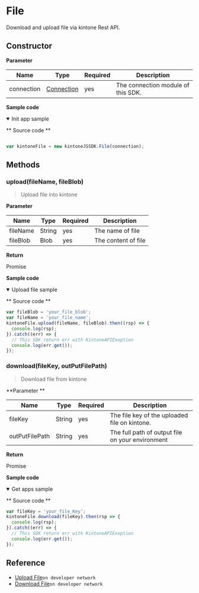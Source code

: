 # File

Download and upload file via kintone Rest API.

## Constructor

**Parameter**

| Name| Type| Required| Description |
| --- | --- | --- | --- |
| connection | [Connection](./connection) | yes | The connection module of this SDK.

**Sample code**

<details class="tab-container" open>
<Summary>Init app sample</Summary>

** Source code **

```javascript

var kintoneFile = new kintoneJSSDK.File(connection);
```

</details>

## Methods

### upload(fileName, fileBlob)

> Upload file into kintone

**Parameter**

| Name| Type| Required| Description |
| --- | --- | --- | --- |
| fileName | String | yes | The name of file
| fileBlob | Blob | yes | The content of file

**Return**

Promise

**Sample code**

<details class="tab-container" open>
<Summary>Upload file sample</Summary>

** Source code **

```javascript
var fileBlob = 'your_file_blob';
var fileName = 'your_file_name';
kintoneFile.upload(fileName, fileBlob).then((rsp) => {
  console.log(rsp);
}).catch((err) => {
  // This SDK return err with KintoneAPIExeption
  console.log(err.get());
});
```

</details>

### download(fileKey, outPutFilePath)

> Download file from kintone

**Parameter **

| Name| Type| Required| Description |
| --- | --- | --- | --- |
| fileKey | String | yes | The file key of the uploaded file on kintone.
| outPutFilePath | String | yes | The full path of output file on your environment

**Return**

Promise

**Sample code**

<details class="tab-container" open>
<Summary>Get apps sample</Summary>

** Source code **

```javascript
var fileKey = 'your_file_Key';
kintoneFile.download(fileKey).then(rsp => {
  console.log(rsp);
}).catch((err) => {
  // This SDK return err with KintoneAPIExeption
  console.log(err.get());
});
```

</details>

## Reference

- [Upload File](https://developer.kintone.io/hc/en-us/articles/212494448-Upload-File)`on developer network`
- [Download File](https://developer.kintone.io/hc/en-us/articles/212494468-Download-File)`on developer network`